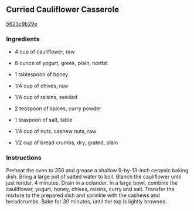 ## Curried Cauliflower Casserole

[5623c9b29e](http://www.foodandwine.com/recipes/curried-cauliflower-casserole)

### Ingredients

 - 4 cup of cauliflower, raw

 - 8 ounce of yogurt, greek, plain, nonfat

 - 1 tablespoon of honey

 - 1/4 cup of chives, raw

 - 1/4 cup of raisins, seeded

 - 2 teaspoon of spices, curry powder

 - 1 teaspoon of salt, table

 - 1/4 cup of nuts, cashew nuts, raw

 - 1/2 cup of bread crumbs, dry, grated, plain

### Instructions

Preheat the oven to 350 and grease a shallow 9-by-13-inch ceramic baking dish. Bring a large pot of salted water to boil. Blanch the cauliflower until just tender, 4 minutes. Drain in a colander. In a large bowl, combine the cauliflower, yogurt, honey, chives, raisins, curry and salt. Transfer the mixture to the prepared dish and sprinkle with the cashews and breadcrumbs. Bake for 30 minutes, until the top is lightly browned.